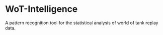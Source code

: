 # WoT-Intelligence
A pattern recognition tool for the statistical analysis of world of tank replay data.
